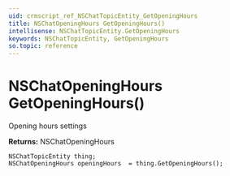 ```yaml
---
uid: crmscript_ref_NSChatTopicEntity_GetOpeningHours
title: NSChatOpeningHours GetOpeningHours()
intellisense: NSChatTopicEntity.GetOpeningHours
keywords: NSChatTopicEntity, GetOpeningHours
so.topic: reference
---
```


# NSChatOpeningHours GetOpeningHours()

Opening hours settings

**Returns:** NSChatOpeningHours

```crmscript
NSChatTopicEntity thing;
NSChatOpeningHours openingHours  = thing.GetOpeningHours();
```

